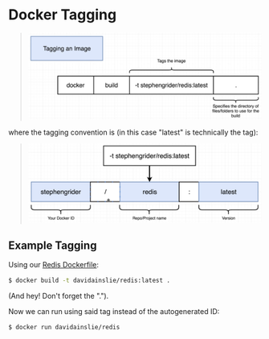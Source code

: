 # Docker Tagging

> ![Docker tag](images/docker-tag.png)

where the tagging convention is (in this case "latest" is technically the tag):

> ![Docker tag convention](images/docker-tag-convention.png)

## Example Tagging

Using our [Redis Dockerfile](../examples/redis/Dockerfile):

```bash
$ docker build -t davidainslie/redis:latest .
```

(And hey! Don't forget the ".").

Now we can run using said tag instead of the autogenerated ID:

```bash
$ docker run davidainslie/redis
```

